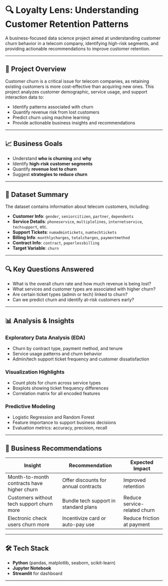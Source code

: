 # 🔍 Loyalty Lens: Understanding Customer Retention Patterns
A business-focused data science project aimed at understanding customer churn behavior in a telecom company, identifying high-risk segments, and providing actionable recommendations to improve customer retention.

---

## 📌 Project Overview

Customer churn is a critical issue for telecom companies, as retaining existing customers is more cost-effective than acquiring new ones. This project analyzes customer demographic, service usage, and support interaction data to:

- Identify patterns associated with churn
- Quantify revenue risk from lost customers
- Predict churn using machine learning
- Provide actionable business insights and recommendations

---

## 📈 Business Goals

- Understand **who is churning** and **why**
- Identify **high-risk customer segments**
- Quantify **revenue lost to churn**
- Suggest **strategies to reduce churn**

---

## 🧾 Dataset Summary

The dataset contains information about telecom customers, including:

- **Customer Info**: `gender`, `seniorcitizen`, `partner`, `dependents`
- **Service Details**: `phoneservice`, `multiplelines`, `internetservice`, `techsupport`, etc.
- **Support Tickets**: `numadmintickets`, `numtechtickets`
- **Billing Info**: `monthlycharges`, `totalcharges`, `paymentmethod`
- **Contract Info**: `contract`, `paperlessbilling`
- **Target Variable**: `churn`

---

## 🔍 Key Questions Answered

- What is the overall churn rate and how much revenue is being lost?
- What services and customer types are associated with higher churn?
- Are certain ticket types (admin or tech) linked to churn?
- Can we predict churn and identify at-risk customers early?

---

## 📊 Analysis & Insights

### Exploratory Data Analysis (EDA)
- Churn by contract type, payment method, and tenure
- Service usage patterns and churn behavior
- Admin/tech support ticket frequency and customer dissatisfaction

### Visualization Highlights
- Count plots for churn across service types
- Boxplots showing ticket frequency differences
- Correlation matrix for all encoded features

### Predictive Modeling 
- Logistic Regression and Random Forest
- Feature importance to support business decisions
- Evaluation metrics: accuracy, precision, recall

---

## 🧠 Business Recommendations

| Insight | Recommendation | Expected Impact |
|--------|----------------|------------------|
| Month-to-month contracts have higher churn | Offer discounts for annual contracts | Improved retention |
| Customers without tech support churn more | Bundle tech support in standard plans | Reduce service-related churn |
| Electronic check users churn more | Incentivize card or auto-pay use | Reduce friction at payment |

---

## 🛠 Tech Stack

- **Python** (pandas, matplotlib, seaborn, scikit-learn)
- **Jupyter Notebook**
-  **Streamlit** for dashboard

---

